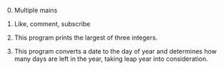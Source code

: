 0.  Multiple mains

1.  Like, comment, subscribe

2. This program prints the largest of three integers.

3. This program converts a date to the day of year and determines how many days are left in the year, taking leap year into consideration.
